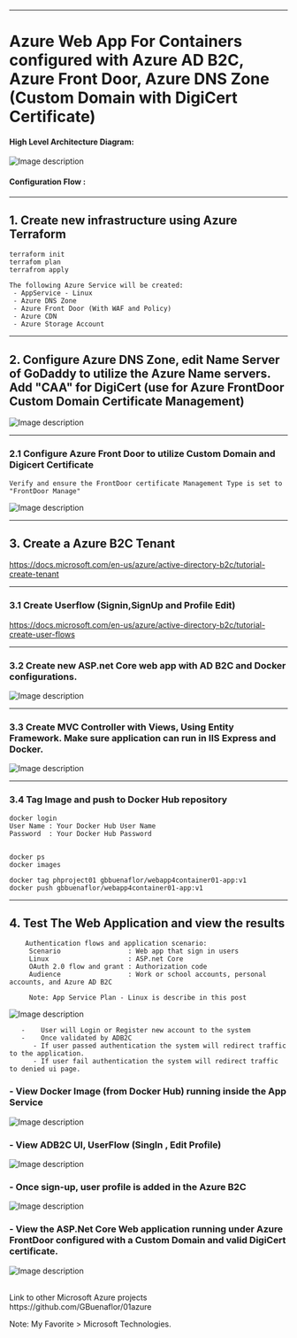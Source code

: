 ----------------------------------------------------------
# Azure Web App For Containers configured with Azure AD B2C, Azure Front Door, Azure DNS Zone (Custom Domain with DigiCert Certificate)


#### High Level Architecture Diagram:


![Image description](https://github.com/GBuenaflor/01azure-appservices-webapp4container-b2c/blob/master/Images/GB-WebAppForContainer01.png)


#### Configuration Flow :

------------------------------------------------------------------------------
## 1. Create new infrastructure using Azure Terraform

```
terraform init
terrafom plan
terrafrom apply

The following Azure Service will be created:
 - AppService - Linux
 - Azure DNS Zone
 - Azure Front Door (With WAF and Policy)
 - Azure CDN
 - Azure Storage Account 
``` 
------------------------------------------------------------------------------
## 2. Configure Azure DNS Zone, edit Name Server of GoDaddy to utilize the Azure Name servers. Add "CAA" for DigiCert (use for Azure FrontDoor Custom Domain Certificate Management)
	 
![Image description](https://github.com/GBuenaflor/01azure-appservices-webapp4container-b2c/blob/master/Images/GB-WebAppForContainer02.png)


------------------------------------------------------------------------------
### 2.1 Configure Azure Front Door to utilize Custom Domain and Digicert Certificate

    Verify and ensure the FrontDoor certificate Management Type is set to "FrontDoor Manage"

![Image description](https://github.com/GBuenaflor/01azure-appservices-webapp4container-b2c/blob/master/Images/GB-WebAppForContainer03.png)


------------------------------------------------------------------------------
## 3. Create a Azure B2C Tenant

https://docs.microsoft.com/en-us/azure/active-directory-b2c/tutorial-create-tenant

-----------------------------------------------------------------------------
### 3.1 Create Userflow (Signin,SignUp and Profile Edit) 

https://docs.microsoft.com/en-us/azure/active-directory-b2c/tutorial-create-user-flows
 
------------------------------------------------------------------------------
### 3.2 Create new  ASP.net Core web app with AD B2C and Docker configurations.

![Image description](https://github.com/GBuenaflor/01azure-appservices-webapp4container-b2c/blob/master/Images/GB-WebAppForContainer04.png)
		
------------------------------------------------------------------------------
### 3.3 Create MVC Controller with Views, Using Entity Framework. Make sure application can run in IIS Express and Docker.

![Image description](https://github.com/GBuenaflor/01azure-appservices-webapp4container-b2c/blob/master/Images/GB-WebAppForContainer05.png)


------------------------------------------------------------------------------
### 3.4 Tag Image and push to Docker Hub repository

```
docker login
User Name : Your Docker Hub User Name	
Password  : Your Docker Hub Password
	

docker ps
docker images  

docker tag phproject01 gbbuenaflor/webapp4container01-app:v1
docker push gbbuenaflor/webapp4container01-app:v1
```
  
------------------------------------------------------------------------------
## 4. Test The Web Application and view the results

```
    Authentication flows and application scenario:
     Scenario                 : Web app that sign in users
     Linux                    : ASP.net Core
     OAuth 2.0 flow and grant : Authorization code
     Audience                 : Work or school accounts, personal accounts, and Azure AD B2C

     Note: App Service Plan - Linux is describe in this post
```

![Image description](https://github.com/GBuenaflor/01azure-appservices-webapp4container-b2c/blob/master/Images/GB-WebAppForContainer06.png)


```
   -	User will Login or Register new account to the system
   -	Once validated by ADB2C
      -	If user passed authentication the system will redirect traffic to the application.
      -	If user fail authentication the system will redirect traffic to denied ui page.
```

 
### -  View Docker Image (from Docker Hub) running inside the App Service


![Image description](https://github.com/GBuenaflor/01azure-appservices-webapp4container-b2c/blob/master/Images/GB-WebAppForContainer09.png)


 
### -  View ADB2C UI, UserFlow (SingIn , Edit Profile)


![Image description](https://github.com/GBuenaflor/01azure-appservices-webapp4container-b2c/blob/master/Images/GB-WebAppForContainer07.png)



### -  Once sign-up, user profile is added in the Azure B2C


![Image description](https://github.com/GBuenaflor/01azure-appservices-webapp4container-b2c/blob/master/Images/GB-WebAppForContainer10.png)



### -  View the ASP.Net Core Web application running under Azure FrontDoor configured with a Custom Domain and valid DigiCert certificate.


![Image description](https://github.com/GBuenaflor/01azure-appservices-webapp4container-b2c/blob/master/Images/GB-WebAppForContainer08.png)

 


</br>
Link to other Microsoft Azure projects
https://github.com/GBuenaflor/01azure
</br>


Note: My Favorite > Microsoft Technologies.
